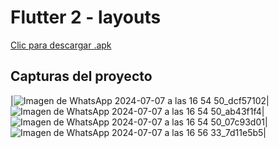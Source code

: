 # Flutter 2 - layouts
[Clic para descargar .apk](apk/app-release.apk)

## Capturas del proyecto
|![Imagen de WhatsApp 2024-07-07 a las 16 54 50_dcf57102](https://github.com/brittanypallasco2003/flutter_application_2/assets/117743650/1f04eaee-ae04-447d-8cdf-7090beb201cf)|![Imagen de WhatsApp 2024-07-07 a las 16 54 50_ab43f1f4](https://github.com/brittanypallasco2003/flutter_application_2/assets/117743650/23c1fe39-1266-48ab-a681-18a35f178e61)|![Imagen de WhatsApp 2024-07-07 a las 16 54 50_07c93d01](https://github.com/brittanypallasco2003/flutter_application_2/assets/117743650/aa98c5f6-bb9f-4a81-92ca-eac1599ae44d)|![Imagen de WhatsApp 2024-07-07 a las 16 56 33_7d11e5b5](https://github.com/brittanypallasco2003/flutter_application_2/assets/117743650/edaceff7-31f4-4dd5-8784-d7787c4aadd2)|
